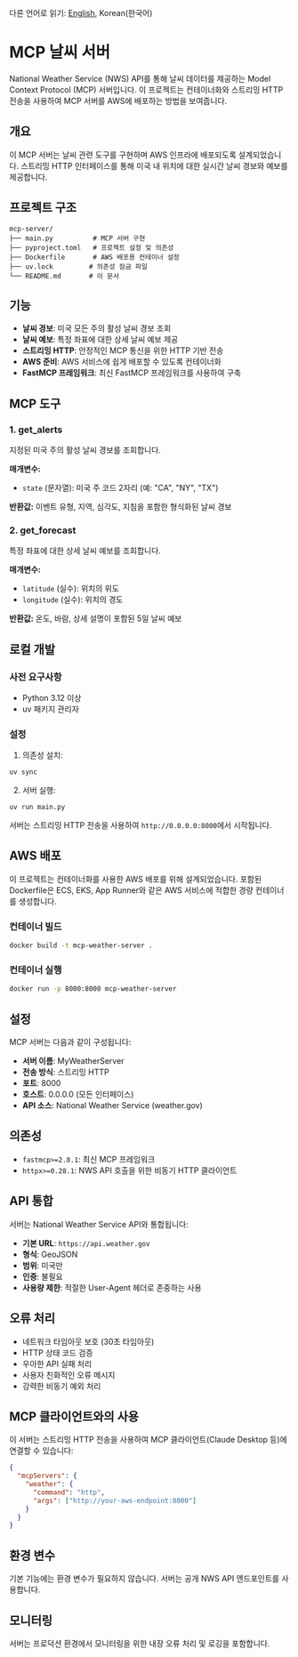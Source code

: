 다른 언어로 읽기: [English](./README.md), Korean(한국어)

# MCP 날씨 서버

National Weather Service (NWS) API를 통해 날씨 데이터를 제공하는 Model Context Protocol (MCP) 서버입니다. 이 프로젝트는 컨테이너화와 스트리밍 HTTP 전송을 사용하여 MCP 서버를 AWS에 배포하는 방법을 보여줍니다.

## 개요

이 MCP 서버는 날씨 관련 도구를 구현하며 AWS 인프라에 배포되도록 설계되었습니다. 스트리밍 HTTP 인터페이스를 통해 미국 내 위치에 대한 실시간 날씨 경보와 예보를 제공합니다.

## 프로젝트 구조

```
mcp-server/
├── main.py          # MCP 서버 구현
├── pyproject.toml   # 프로젝트 설정 및 의존성
├── Dockerfile       # AWS 배포용 컨테이너 설정
├── uv.lock         # 의존성 잠금 파일
└── README.md       # 이 문서
```

## 기능

- **날씨 경보**: 미국 모든 주의 활성 날씨 경보 조회
- **날씨 예보**: 특정 좌표에 대한 상세 날씨 예보 제공
- **스트리밍 HTTP**: 안정적인 MCP 통신을 위한 HTTP 기반 전송
- **AWS 준비**: AWS 서비스에 쉽게 배포할 수 있도록 컨테이너화
- **FastMCP 프레임워크**: 최신 FastMCP 프레임워크를 사용하여 구축

## MCP 도구

### 1. get_alerts
지정된 미국 주의 활성 날씨 경보를 조회합니다.

**매개변수:**
- `state` (문자열): 미국 주 코드 2자리 (예: "CA", "NY", "TX")

**반환값:** 이벤트 유형, 지역, 심각도, 지침을 포함한 형식화된 날씨 경보

### 2. get_forecast
특정 좌표에 대한 상세 날씨 예보를 조회합니다.

**매개변수:**
- `latitude` (실수): 위치의 위도
- `longitude` (실수): 위치의 경도

**반환값:** 온도, 바람, 상세 설명이 포함된 5일 날씨 예보

## 로컬 개발

### 사전 요구사항

- Python 3.12 이상
- uv 패키지 관리자

### 설정

1. 의존성 설치:
```bash
uv sync
```

2. 서버 실행:
```bash
uv run main.py
```

서버는 스트리밍 HTTP 전송을 사용하여 `http://0.0.0.0:8000`에서 시작됩니다.

## AWS 배포

이 프로젝트는 컨테이너화를 사용한 AWS 배포를 위해 설계되었습니다. 포함된 Dockerfile은 ECS, EKS, App Runner와 같은 AWS 서비스에 적합한 경량 컨테이너를 생성합니다.

### 컨테이너 빌드

```bash
docker build -t mcp-weather-server .
```

### 컨테이너 실행

```bash
docker run -p 8000:8000 mcp-weather-server
```

## 설정

MCP 서버는 다음과 같이 구성됩니다:
- **서버 이름**: MyWeatherServer
- **전송 방식**: 스트리밍 HTTP
- **포트**: 8000
- **호스트**: 0.0.0.0 (모든 인터페이스)
- **API 소스**: National Weather Service (weather.gov)

## 의존성

- `fastmcp>=2.8.1`: 최신 MCP 프레임워크
- `httpx>=0.28.1`: NWS API 호출을 위한 비동기 HTTP 클라이언트

## API 통합

서버는 National Weather Service API와 통합됩니다:
- **기본 URL**: `https://api.weather.gov`
- **형식**: GeoJSON
- **범위**: 미국만
- **인증**: 불필요
- **사용량 제한**: 적절한 User-Agent 헤더로 존중하는 사용

## 오류 처리

- 네트워크 타임아웃 보호 (30초 타임아웃)
- HTTP 상태 코드 검증
- 우아한 API 실패 처리
- 사용자 친화적인 오류 메시지
- 강력한 비동기 예외 처리

## MCP 클라이언트와의 사용

이 서버는 스트리밍 HTTP 전송을 사용하여 MCP 클라이언트(Claude Desktop 등)에 연결할 수 있습니다:

```json
{
  "mcpServers": {
    "weather": {
      "command": "http",
      "args": ["http://your-aws-endpoint:8000"]
    }
  }
}
```

## 환경 변수

기본 기능에는 환경 변수가 필요하지 않습니다. 서버는 공개 NWS API 엔드포인트를 사용합니다.

## 모니터링

서버는 프로덕션 환경에서 모니터링을 위한 내장 오류 처리 및 로깅을 포함합니다.